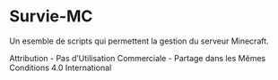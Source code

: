 # Survie-MC

Un esemble de scripts qui permettent la gestion du serveur Minecraft.

Attribution - Pas d’Utilisation Commerciale - Partage dans les Mêmes Conditions 4.0 International
